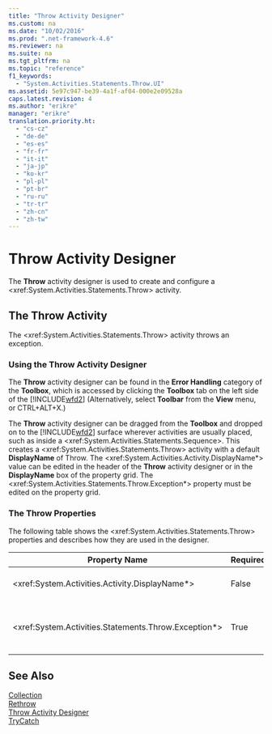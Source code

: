 ```yaml
---
title: "Throw Activity Designer"
ms.custom: na
ms.date: "10/02/2016"
ms.prod: ".net-framework-4.6"
ms.reviewer: na
ms.suite: na
ms.tgt_pltfrm: na
ms.topic: "reference"
f1_keywords: 
  - "System.Activities.Statements.Throw.UI"
ms.assetid: 5e97c947-be39-4a1f-af04-000e2e09528a
caps.latest.revision: 4
ms.author: "erikre"
manager: "erikre"
translation.priority.ht: 
  - "cs-cz"
  - "de-de"
  - "es-es"
  - "fr-fr"
  - "it-it"
  - "ja-jp"
  - "ko-kr"
  - "pl-pl"
  - "pt-br"
  - "ru-ru"
  - "tr-tr"
  - "zh-cn"
  - "zh-tw"
---
```

# Throw Activity Designer
The **Throw** activity designer is used to create and configure a \<xref:System.Activities.Statements.Throw> activity.  
  
## The Throw Activity  
 The \<xref:System.Activities.Statements.Throw> activity throws an exception.  
  
### Using the Throw Activity Designer  
 The **Throw** activity designer can be found in the **Error Handling** category of the **Toolbox**, which is accessed by clicking the **Toolbox** tab on the left side of the [!INCLUDE[wfd2](../WF_Design/includes/wfd2_md.md)] (Alternatively, select **Toolbar** from the **View** menu, or CTRL+ALT+X.)  
  
 The **Throw** activity designer can be dragged from the **Toolbox** and dropped on to the [!INCLUDE[wfd2](../WF_Design/includes/wfd2_md.md)] surface wherever activities are usually placed, such as inside a \<xref:System.Activities.Statements.Sequence>. This creates a \<xref:System.Activities.Statements.Throw> activity with a default **DisplayName** of Throw. The \<xref:System.Activities.Activity.DisplayName*> value can be edited in the header of the **Throw** activity designer or in the **DisplayName** box of the property grid. The \<xref:System.Activities.Statements.Throw.Exception*> property must be edited on the property grid.  
  
### The Throw Properties  
 The following table shows the \<xref:System.Activities.Statements.Throw> properties and describes how they are used in the designer.  
  
|Property Name|Required|Usage|  
|-------------------|--------------|-----------|  
|\<xref:System.Activities.Activity.DisplayName*>|False|Specifies the optional friendly name of the \<xref:System.Activities.Statements.Throw> activity. The default is Throw.|  
|\<xref:System.Activities.Statements.Throw.Exception*>|True|The exception to throw. This exception must derive from \<xref:System.Exception>. To specify the exception, type a Visual Basic expression in the property grid.|  
  
## See Also  
 [Collection](../WF_Design/collection-activity-designers.md)   
 [Rethrow](../WF_Design/rethrow-activity-designer.md)   
 [Throw Activity Designer](../WF_Design/throw-activity-designer.md)   
 [TryCatch](../WF_Design/trycatch-activity-designer.md)